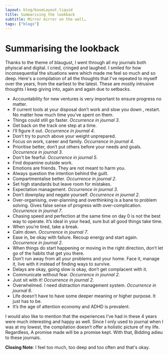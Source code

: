 ```yaml
---
layout: blog/baseLayout.liquid
title: Summarising the lookback
subtitle: Mirror mirror on the wall…
tags: ["blogs"]
---
```


# Summarising the lookback

Thanks to the theme of blaugust, I went through all my journals both phyiscal and digital. I cried, cringed and laughed. I smiled for how inconsequential the situations were which made me feel so much and so deep. Here's a compilation of all the thoughts that I've repeated to myself over the years, from the earliest to the latest. These are mostly intrusive thoughts I keep giving into, again and again due to setbacks.

- Accountability for new ventures is very important to ensure progress no matter.
- If current tools at your disposal don’t work and slow you down , restart. No matter how much time you’ve spent on them.
- Things could still go faster. _Occurrence in journal 3_.
- Get back on the track one step at a time.
- I’ll figure it out. _Occurrence in journal 4_.
- Don’t try to punch above your weight unprepared.
- Focus on work, career and family. _Occurrence in journal 4_.
- Prioritise better, don’t put others before your needs and goals. _Occurrence in journal 3_.
- Don't be fearful. _Occurrence in journal 5_.
- Find dopamine outside work.
- Emotions are friends. They are not meant to harm you.
- Always question the intention behind the guilt.
- Compartmentalise better. _Occurrence in journal 2_.
- Set high standards but leave room for mistakes.
- Expectation management. _Occurrence in journal 3_.
- Don’t downplay and negate yourself. _Occurrence in journal 2_.
- Over-organising, over-planning and overthinking is a bane to problem solving. Gives false sense of progress with over-complication. _Occurrence in journal 7_.
- Chasing speed and perfection at the same time on day 0 is not the best way to operate. It’s ideal in your head, sure but all good things take time.
- When you’re tired, take a break.
- Calm down. _Occurrence in journal 7_.
- Ease in, be okay with failure. Recoup energy and start again. _Occurrence in journal 2_.
- When things do start happening or moving in the right direction, don’t let go of the habits that get you there.
- Don’t run away from all your problems and your home. Face it, manage it, live with it instead of finding ways to survive.
- Delays are okay, going slow is okay, don’t get complacent with it.
- Communicate without fear. _Occurrence in journal 2_.
- Just sit with it! _Occurrence in journal 2_.
- Overwhelmed. I need distraction management system. _Occurrence in journal 6_.
- Life doesn’t have to have some deeper meaning or higher purpose. It just has to be.
- It’s the age of attention economy and ADHD is prevalent.

I would also like to mention that the experiences I’ve had in these 4 years were much interesting and happy as well. Since I only used to journal when I was at my lowest, the compilation doesn’t offer a holistic picture of my life. Regardless, A promise made will be a promise kept. With that, Bidding adieu to these journals.

**Closing Note**: I feel too much, too deep and too often and that's okay.
